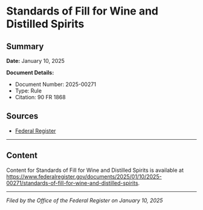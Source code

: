 # Standards of Fill for Wine and Distilled Spirits

## Summary

**Date:** January 10, 2025

**Document Details:**
- Document Number: 2025-00271
- Type: Rule
- Citation: 90 FR 1868

## Sources
- [Federal Register](https://www.federalregister.gov/documents/2025/01/10/2025-00271/standards-of-fill-for-wine-and-distilled-spirits)

---

## Content

Content for Standards of Fill for Wine and Distilled Spirits is available at https://www.federalregister.gov/documents/2025/01/10/2025-00271/standards-of-fill-for-wine-and-distilled-spirits.

---

*Filed by the Office of the Federal Register on January 10, 2025*
